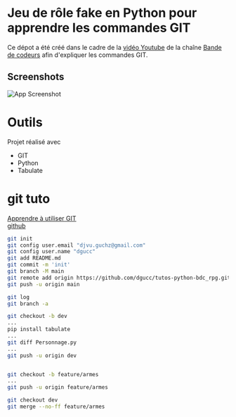 
# Jeu de rôle fake en Python pour apprendre les commandes GIT

Ce dépot a été créé dans le cadre de la [vidéo Youtube](https://youtu.be/A5_kJps4qjc) de la chaîne [Bande de codeurs](https://www.youtube.com/@bandedecodeurs) afin d'expliquer les commandes GIT.



## Screenshots

![App Screenshot](https://img.freepik.com/free-vector/black-spooky-castle-flying-dragon-canyon-with-mountains-forest-cartoon-fantasy-illustration-with-medieval-palace-with-towers-creepy-beast-with-wings-rocks-pine-trees_107791-4592.jpg?w=1380&t=st=1700129693~exp=1700130293~hmac=42db732dcc4835c402a6bf65bed2b1a7d879dcc28984d7b63437060747e30a9d)



# Outils

Projet réalisé avec 
- GIT
- Python
- Tabulate


# git tuto

[Apprendre à utiliser GIT](https://www.youtube.com/watch?v=A5_kJps4qjc)  
[github](https://github.com/bandeDeCodeurs/bdc_rpg)  

```bash
git init
git config user.email "djvu.guchz@gmail.com"
git config user.name "dgucc"
git add README.md
git commit -m 'init'
git branch -M main
git remote add origin https://github.com/dgucc/tutos-python-bdc_rpg.git
git push -u origin main

git log
git branch -a

git checkout -b dev
...
pip install tabulate
...
git diff Personnage.py
...
git push -u origin dev


git checkout -b feature/armes
...
git push -u origin feature/armes

git checkout dev
git merge --no-ff feature/armes

```